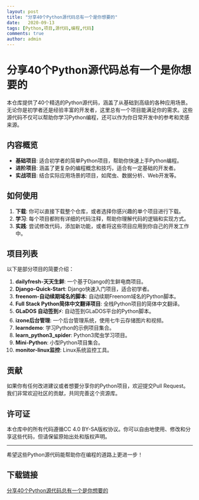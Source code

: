 ```yaml
---
layout: post
title: "分享40个Python源代码总有一个是你想要的"
date:   2020-09-13
tags: [Python,项目,源代码,编程,代码]
comments: true
author: admin
---
```

# 分享40个Python源代码总有一个是你想要的

本仓库提供了40个精选的Python源代码，涵盖了从基础到高级的各种应用场景。无论你是初学者还是经验丰富的开发者，这里总有一个项目能满足你的需求。这些源代码不仅可以帮助你学习Python编程，还可以作为你日常开发中的参考和灵感来源。

## 内容概览

- **基础项目**: 适合初学者的简单Python项目，帮助你快速上手Python编程。
- **进阶项目**: 涵盖了更复杂的编程概念和技巧，适合有一定基础的开发者。
- **实战项目**: 结合实际应用场景的项目，如爬虫、数据分析、Web开发等。

## 如何使用

1. **下载**: 你可以直接下载整个仓库，或者选择你感兴趣的单个项目进行下载。
2. **学习**: 每个项目都附有详细的代码注释，帮助你理解代码的逻辑和实现方式。
3. **实践**: 尝试修改代码，添加新功能，或者将这些项目应用到你自己的开发工作中。

## 项目列表

以下是部分项目的简要介绍：

1. **dailyfresh-天天生鲜**: 一个基于Django的生鲜电商项目。
2. **Django-Quick-Start**: Django快速入门项目，适合初学者。
3. **freenom-自动续期域名的脚本**: 自动续期Freenom域名的Python脚本。
4. **Full Stack Python简体中文翻译项目**: 全栈Python项目的简体中文翻译。
5. **GLaDOS 自动签到⚡**: 自动签到GLaDOS平台的Python脚本。
6. **izone后台管理**: 一个后台管理系统，使用七牛云存储图片和视频。
7. **learndemo**: 学习Python的示例项目集合。
8. **learn_python3_spider**: Python3爬虫学习项目。
9. **Mini-Python**: 小型Python项目集合。
10. **monitor-linux监控**: Linux系统监控工具。

## 贡献

如果你有任何改进建议或者想要分享你的Python项目，欢迎提交Pull Request。我们非常欢迎社区的贡献，共同完善这个资源库。

## 许可证

本仓库中的所有代码遵循CC 4.0 BY-SA版权协议。你可以自由地使用、修改和分享这些代码，但请保留原始出处和版权声明。

---

希望这些Python源代码能帮助你在编程的道路上更进一步！

## 下载链接

[分享40个Python源代码总有一个是你想要的](https://pan.quark.cn/s/35a13af423fe)